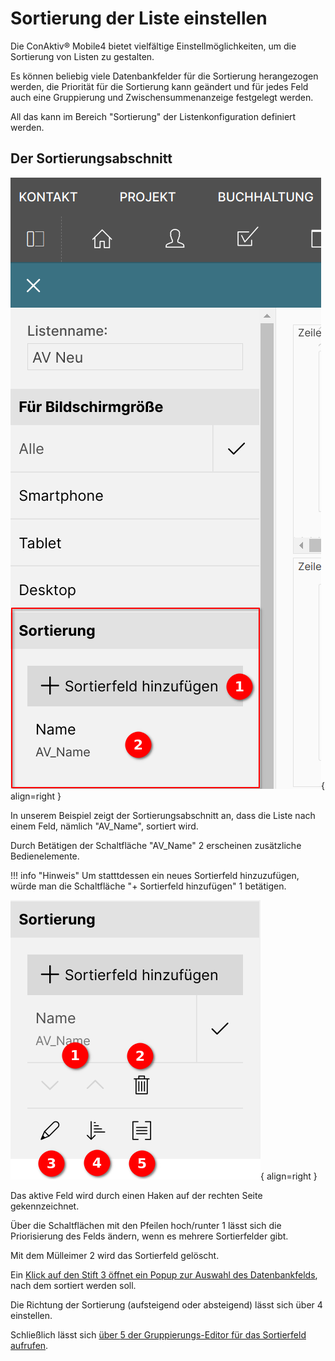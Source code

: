 # Sortierung der Liste einstellen

Die ConAktiv® Mobile4 bietet vielfältige Einstellmöglichkeiten, um die Sortierung von Listen zu gestalten.

Es können beliebig viele Datenbankfelder für die Sortierung herangezogen werden, die Priorität für die Sortierung kann geändert und für jedes Feld auch eine Gruppierung und Zwischensummenanzeige festgelegt werden.

All das kann im Bereich "Sortierung" der Listenkonfiguration definiert werden.

## Der Sortierungsabschnitt

![Liste bearbeiten Sortierung Start](./liste-bearbeiten-sortierung-start.png#smartphone){ align=right }

In unserem Beispiel zeigt der Sortierungsabschnitt an, dass die Liste nach einem Feld, nämlich "AV_Name", sortiert wird.

Durch Betätigen der Schaltfläche "AV_Name" <span class="number">2</span> erscheinen zusätzliche Bedienelemente.

!!! info "Hinweis"
    Um statttdessen ein neues Sortierfeld hinzuzufügen, würde man die Schaltfläche "+ Sortierfeld hinzufügen" <span class="number">1</span> betätigen.

<div class="clear"></div>

![Liste bearbeiten Sortierung Feld aktiv](./liste-bearbeiten-sortierung-feld-aktiv.png#small){ align=right }

Das aktive Feld wird durch einen Haken auf der rechten Seite gekennzeichnet.

Über die Schaltflächen mit den Pfeilen hoch/runter <span class="number">1</span> lässt sich die Priorisierung des Felds ändern, wenn es mehrere Sortierfelder gibt.

Mit dem Mülleimer <span class="number">2</span> wird das Sortierfeld gelöscht.

Ein [Klick auf den Stift <span class="number">3</span> öffnet ein Popup zur Auswahl des Datenbankfelds](./datenbankfeld-auswaehlen.md), nach dem sortiert werden soll.

Die Richtung der Sortierung (aufsteigend oder absteigend) lässt sich über <span class="number">4</span> einstellen.

Schließlich lässt sich [über <span class="number">5</span> der Gruppierungs-Editor für das Sortierfeld aufrufen](./gruppierung-einstellen.md).

<div class="clear"></div>

